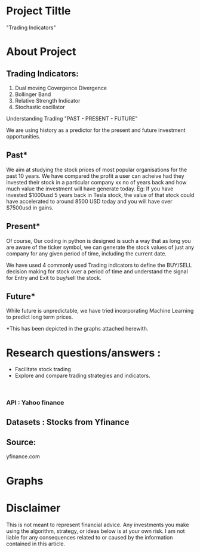 # Project Tiltle
"Trading Indicators"

# About Project

## Trading Indicators:

1. Dual moving Covergence Divergence
2. Bollinger Band
3. Relative Strength Indicator
4. Stochastic oscillator



 Understanding Trading "PAST - PRESENT - FUTURE"

We are using history as a predictor for the present and future investment opportunities.

## Past*
We aim at studying the stock prices of most popular organisations for the past 10 years. We have compared the profit a user can acheive had they invested their stock in a particular company xx no of years back and how much value the investment will have generate today.
Eg: If you have invested $1000usd 5 years back in Tesla stock, the value of that stock could have accelerated to around 8500 USD today and you will have over $7500usd in gains.

## Present*
Of course, Our coding in python is designed is such a way that as long you are aware of the ticker symbol, we can generate the stock values of just any company for any given period of time, including the current date. 

We have used 4 commonly used Trading indicators to define the BUY/SELL decision making for stock over a period of time and understand the signal for Entry and Exit to buy/sell the stock.



## Future*
While future is unpredictable,  we have tried incorporating Machine Learning to predict long term prices.

*This has been depicted in the graphs attached herewith.


# Research questions/answers :
- Facilitate stock trading 
- Explore and compare trading strategies and indicators.


<br> 


### API : Yahoo finance



## Datasets : Stocks from Yfinance


## Source:
yfinance.com


# Graphs

# Disclaimer
This is not meant to represent financial advice. Any investments you make using the algorithm, strategy, or ideas below is at your own risk. I am not liable for any consequences related to or caused by the information contained in this article.


